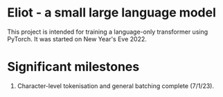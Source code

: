 # Eliot - a small large language model
This project is intended for training a language-only transformer using PyTorch. It was started on New Year's Eve 2022.

# Significant milestones
1. Character-level tokenisation and general batching complete (7/1/23).